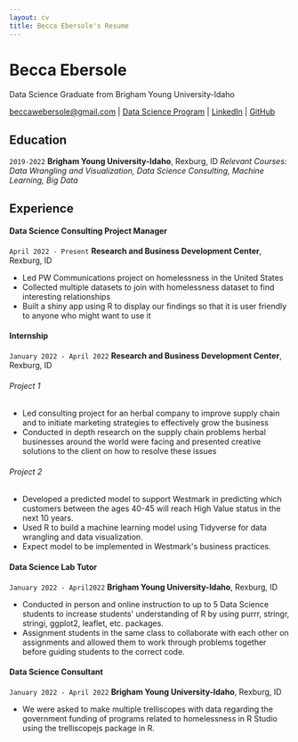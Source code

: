 ```yaml
---
layout: cv
title: Becca Ebersole's Resume
---
```

# Becca Ebersole
Data Science Graduate from Brigham Young University-Idaho

<div id="webaddress">
<a href="becccawebersole@gmail.com">beccawebersole@gmail.com</a>
| <a href="https://byuidatascience.github.io/development.html">Data Science Program</a>
| <a href="https://www.linkedin.com/in/becca-ebersole-026677194/">LinkedIn</a>
| <a href="https://bemays.github.io/ebersole_resume/">GitHub</a>
</div>

<!-- https://www.monique.tech/the-art-of-markdown -->

## Education
`2019-2022`
__Brigham Young University-Idaho__, Rexburg, ID
*Relevant Courses: Data Wrangling and Visualization, Data Science Consulting, Machine Learning, Big Data*

## Experience



#### Data Science Consulting Project Manager
`April 2022 - Present`
__Research and Business Development Center__, Rexburg, ID
- Led PW Communications project on homelessness in the United States
- Collected multiple datasets to join with homelessness dataset to find interesting relationships
- Built a shiny app using R to display our findings so that it is user friendly to anyone who might
want to use it

#### Internship

`January 2022 - April 2022`
__Research and Business Development Center__, Rexburg, ID

###### Project 1
- Led consulting project for an herbal company to improve supply chain and to initiate marketing strategies to effectively grow the business
- Conducted in depth research on the supply chain problems herbal businesses around the world were facing and presented creative solutions to the client on how to resolve these issues

###### Project 2
- Developed a predicted model to support Westmark in predicting which customers between the ages 40-45 will reach High Value status in the next 10 years.
- Used R to build a machine learning model using Tidyverse for data wrangling and data visualization.
- Expect model to be implemented in Westmark's business practices.

#### Data Science Lab Tutor
`January 2022 - April2022`
__Brigham Young University-Idaho__, Rexburg, ID
- Conducted in person and online instruction to up to 5 Data Science students to increase students' understanding of R by using purrr, stringr, stringi, ggplot2, leaflet, etc. packages.
- Assignment students in the same class to collaborate with each other on assignments and allowed them to work through problems together before guiding students to the correct code.

#### Data Science Consultant
`January 2022 - April 2022`
__Brigham Young University-Idaho__, Rexburg, ID
- We were asked to make multiple trelliscopes with data regarding the government funding of programs related to homelessness in R Studio using the trelliscopejs package in R.

<!-- ### Footer

Last updated: May 2013 -->


